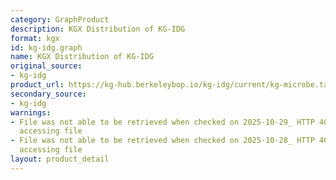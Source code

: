 ```yaml
---
category: GraphProduct
description: KGX Distribution of KG-IDG
format: kgx
id: kg-idg.graph
name: KGX Distribution of KG-IDG
original_source:
- kg-idg
product_url: https://kg-hub.berkeleybop.io/kg-idg/current/kg-microbe.tar.gz
secondary_source:
- kg-idg
warnings:
- File was not able to be retrieved when checked on 2025-10-29_ HTTP 404 error when
  accessing file
- File was not able to be retrieved when checked on 2025-10-28_ HTTP 404 error when
  accessing file
layout: product_detail
---
```

